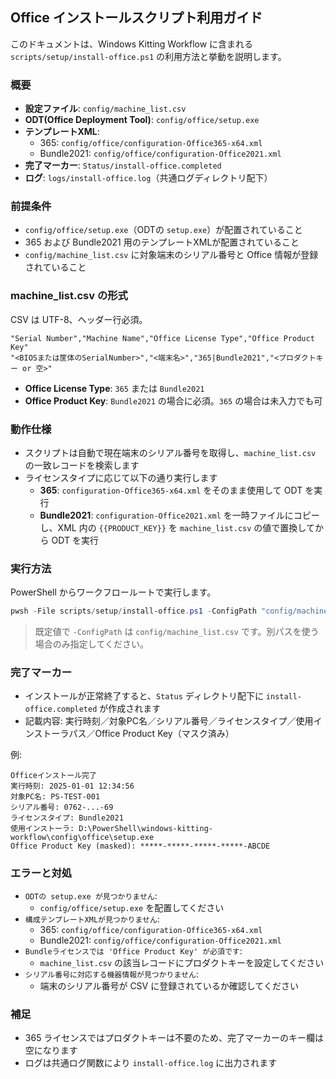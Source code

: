 ## Office インストールスクリプト利用ガイド

このドキュメントは、Windows Kitting Workflow に含まれる `scripts/setup/install-office.ps1` の利用方法と挙動を説明します。

### 概要
- **設定ファイル**: `config/machine_list.csv`
- **ODT(Office Deployment Tool)**: `config/office/setup.exe`
- **テンプレートXML**:
  - 365: `config/office/configuration-Office365-x64.xml`
  - Bundle2021: `config/office/configuration-Office2021.xml`
- **完了マーカー**: `Status/install-office.completed`
- **ログ**: `logs/install-office.log`（共通ログディレクトリ配下）

### 前提条件
- `config/office/setup.exe`（ODTの `setup.exe`）が配置されていること
- 365 および Bundle2021 用のテンプレートXMLが配置されていること
- `config/machine_list.csv` に対象端末のシリアル番号と Office 情報が登録されていること

### machine_list.csv の形式
CSV は UTF-8、ヘッダー行必須。

```csv
"Serial Number","Machine Name","Office License Type","Office Product Key"
"<BIOSまたは筐体のSerialNumber>","<端末名>","365|Bundle2021","<プロダクトキー or 空>"
```

- **Office License Type**: `365` または `Bundle2021`
- **Office Product Key**: `Bundle2021` の場合に必須。`365` の場合は未入力でも可

### 動作仕様
- スクリプトは自動で現在端末のシリアル番号を取得し、`machine_list.csv` の一致レコードを検索します
- ライセンスタイプに応じて以下の通り実行します
  - **365**: `configuration-Office365-x64.xml` をそのまま使用して ODT を実行
  - **Bundle2021**: `configuration-Office2021.xml` を一時ファイルにコピーし、XML 内の `{{PRODUCT_KEY}}` を `machine_list.csv` の値で置換してから ODT を実行

### 実行方法
PowerShell からワークフロールートで実行します。

```powershell
pwsh -File scripts/setup/install-office.ps1 -ConfigPath "config/machine_list.csv"
```

> 既定値で `-ConfigPath` は `config/machine_list.csv` です。別パスを使う場合のみ指定してください。

### 完了マーカー
- インストールが正常終了すると、`Status` ディレクトリ配下に `install-office.completed` が作成されます
- 記載内容: 実行時刻／対象PC名／シリアル番号／ライセンスタイプ／使用インストーラパス／Office Product Key（マスク済み）

例:

```text
Officeインストール完了
実行時刻: 2025-01-01 12:34:56
対象PC名: PS-TEST-001
シリアル番号: 0762-...-69
ライセンスタイプ: Bundle2021
使用インストーラ: D:\PowerShell\windows-kitting-workflow\config\office\setup.exe
Office Product Key (masked): *****-*****-*****-*****-ABCDE
```

### エラーと対処
- `ODTの setup.exe が見つかりません`:
  - `config/office/setup.exe` を配置してください
- `構成テンプレートXMLが見つかりません`:
  - 365: `config/office/configuration-Office365-x64.xml`
  - Bundle2021: `config/office/configuration-Office2021.xml`
- `Bundleライセンスでは 'Office Product Key' が必須です`:
  - `machine_list.csv` の該当レコードにプロダクトキーを設定してください
- `シリアル番号に対応する機器情報が見つかりません`:
  - 端末のシリアル番号が CSV に登録されているか確認してください

### 補足
- 365 ライセンスではプロダクトキーは不要のため、完了マーカーのキー欄は空になります
- ログは共通ログ関数により `install-office.log` に出力されます
